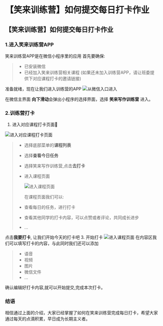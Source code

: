 # 【笑来训练营】如何提交每日打卡作业

## 【笑来训练营】如何提交每日打卡作业

### 1.进入笑来训练营APP

笑来训练营APP是在微信小程序里的应用 首先要确保:

> * 已安装微信
> * 已经加入笑来训练营相关课程 \(如果还未加入训练营APP，请让班委提供下对应课程打卡的邀请链接\)

准备就绪，现在让我们进入训练营的APP ![&#x4ECE;&#x5FAE;&#x4FE1;&#x5165;&#x53E3;&#x8FDB;&#x5165;](https://ipfs.io/ipfs/QmdU7VAisG5iGDdirSV8pjtYHRiwf7F6vh8aah5QqQzaEz?filename=1.jpg)

在微信主界面 **向下滑动**会弹出小程序的选择界面，选择 **笑来写作训练营** 进入。

### 2.训练营打卡

1. 进入对应课程打卡页面

![&#x8FDB;&#x5165;&#x5BF9;&#x5E94;&#x8BFE;&#x7A0B;&#x6253;&#x5361;&#x9875;&#x9762;](https://ipfs.io/ipfs/QmfVqotDR9fhQnDoT2yoeNmmEJpiifBjcnrVWDWbLyNPRJ?filename=2.jpg)

> * 选择底部菜单的**课程列表**
> * 选择**查看今日任务**
> * 选择笑来写作训练营,点击**去打卡**
> * 进入课程页面
>
>   ![&#x8FDB;&#x5165;&#x8BFE;&#x7A0B;&#x9875;&#x9762;](https://ipfs.io/ipfs/QmWBDtC2uyMbWDQUfH8P1z9qsW6bQ3E9gx59em6jASURLp?filename=3.jpg)
>
>   在课程页面我们可以:
>
> * 查看每日的任务，进行打卡
> * 查看其他同学的打卡内容，可以点赞或者评论，共同成长进步
> * ...

点击**我要打卡**, 让我们开始今天的打卡吧 3. 开始打卡 ![&#x8FDB;&#x5165;&#x8BFE;&#x7A0B;&#x9875;&#x9762;](https://ipfs.io/ipfs/QmSzte4xPdUcBmAuMtdHKXupTXvjLspjVKSzGqoMVb7e42?filename=4.jpg) 在内容区我们可以填写打卡的内容，与此同时我们还可以添加

> * 语音
> * 视频
> * 图片
> * 微信文件
> * ...

确认编辑好打卡内容,就可以开始提交,完成本次打卡。

### 结语

相信通过上面的介绍，大家已经掌握了如何在笑来训练营完成每日打卡，希望大家通过每天的点滴积累，早日成为长期主义者。

